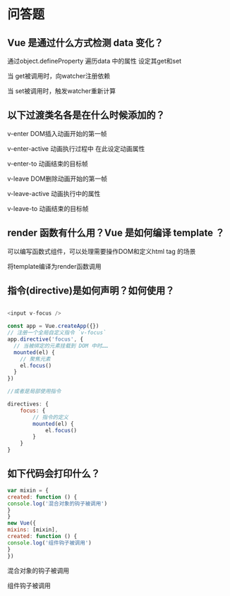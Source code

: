 # 问答题
## Vue 是通过什么方式检测 data 变化？
通过object.defineProperty 遍历data 中的属性 设定其get和set

当 get被调用时，向watcher注册依赖

当 set被调用时，触发watcher重新计算

## 以下过渡类名各是在什么时候添加的？

v-enter DOM插入动画开始的第一帧

v-enter-active 动画执行过程中 在此设定动画属性

v-enter-to 动画结束的目标帧

v-leave DOM删除动画开始的第一帧

v-leave-active 动画执行中的属性

v-leave-to 动画结束的目标帧

## render 函数有什么用？Vue 是如何编译 template ？

可以编写函数式组件，可以处理需要操作DOM和定义html tag 的场景

将template编译为render函数调用

## 指令(directive)是如何声明？如何使用？
```javascript

<input v-focus />

const app = Vue.createApp({})
// 注册一个全局自定义指令 `v-focus`
app.directive('focus', {
  // 当被绑定的元素挂载到 DOM 中时……
  mounted(el) {
    // 聚焦元素
    el.focus()
  }
})

//或者是局部使用指令

directives: {
    focus: {
        // 指令的定义
        mounted(el) {
            el.focus()
        }
    }
}

```

## 如下代码会打印什么？

```javascript
var mixin = {
created: function () {
console.log('混合对象的钩子被调用')
}
}
new Vue({
mixins: [mixin],
created: function () {
console.log('组件钩子被调用')
}
})
```

混合对象的钩子被调用

组件钩子被调用
